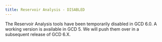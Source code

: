 ```yaml
---
title: Reservoir Analysis - DISABLED
---
```


The Reservoir Analysis tools have been temporarily disabled in GCD 6.0. A working version is available in GCD 5. We will push them over in a subsequent release of GCD 6.X.

